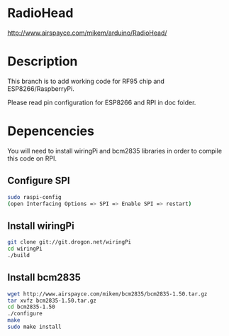 # RadioHead
http://www.airspayce.com/mikem/arduino/RadioHead/

# Description
This branch is to add working code for RF95 chip and ESP8266/RaspberryPi.

Please read pin configuration for ESP8266 and RPI in doc folder.

# Depencencies

You will need to install wiringPi and bcm2835 libraries in order to compile this code on RPI.

## Configure SPI

```bash
sudo raspi-config
(open Interfacing Options => SPI => Enable SPI => restart)
```

## Install wiringPi

```bash
git clone git://git.drogon.net/wiringPi
cd wiringPi
./build
```

## Install bcm2835

```bash
wget http://www.airspayce.com/mikem/bcm2835/bcm2835-1.50.tar.gz
tar xvfz bcm2835-1.50.tar.gz
cd bcm2835-1.50
./configure
make
sudo make install
```